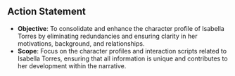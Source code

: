 ## Action Statement
- **Objective**: To consolidate and enhance the character profile of Isabella Torres by eliminating redundancies and ensuring clarity in her motivations, background, and relationships.
- **Scope**: Focus on the character profiles and interaction scripts related to Isabella Torres, ensuring that all information is unique and contributes to her development within the narrative.
